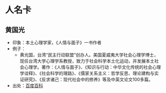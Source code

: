 # 人名卡

## 黄国光
* 印象：本土心理学家，《人情与面子》一书作者
* 例子：
	* 黄光国，台湾“民主行动联盟”创办人。美国夏威夷大学社会心理学博士，现任台湾大学心理学系教授，致力于社会科学本土化运动，并发展本土社会心理学。著作：《人情与面子》、《知识与行动：中华文化传统的社会心理学诠释》、《社会科学的理路》、《儒家关系主义：哲学反思、理论建构与实证研究》、《反求诸己：现代社会中的修养》等及中英文论文100多篇。
* 出处：[百度百科](http://baike.baidu.com/item/%E9%BB%84%E5%85%89%E5%9B%BD/6188813)

